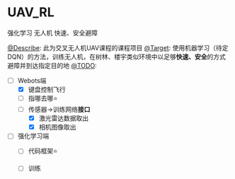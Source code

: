 # UAV_RL
强化学习 无人机 快速、安全避障

<u>@Describe</u>: 此为交叉无人机UAV课程的课程项目
<u>@Target</u>: 使用机器学习（待定DQN）的方法，训练无人机，在树林、楼宇类似环境中以足够**快速、安全**的方式避障并到达指定目的地
<u>@TODO</u>: 

- [ ] Webots端
	- [x] 键盘控制飞行
	- [ ] 指哪去哪⭐
	- [ ] 传感器$\rightarrow$训练网络**接口**
		- [x] 激光雷达数据取出
		- [x] 相机图像取出
- [ ] 强化学习端
	- [ ] 代码框架⭐
	- [ ] 训练



